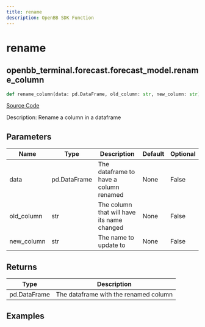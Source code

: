 ```yaml
---
title: rename
description: OpenBB SDK Function
---
```


# rename

## openbb_terminal.forecast.forecast_model.rename_column

```python title='openbb_terminal/forecast/forecast_model.py'
def rename_column(data: pd.DataFrame, old_column: str, new_column: str) -> DataFrame
```
[Source Code](https://github.com/OpenBB-finance/OpenBBTerminal/tree/main/openbb_terminal/forecast/forecast_model.py#L453)

Description: Rename a column in a dataframe

## Parameters

| Name | Type | Description | Default | Optional |
| ---- | ---- | ----------- | ------- | -------- |
| data | pd.DataFrame | The dataframe to have a column renamed | None | False |
| old_column | str | The column that will have its name changed | None | False |
| new_column | str | The name to update to | None | False |

## Returns

| Type | Description |
| ---- | ----------- |
| pd.DataFrame | The dataframe with the renamed column |

## Examples

